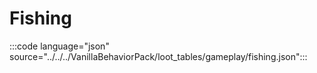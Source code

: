 # Fishing

:::code language="json" source="../../../VanillaBehaviorPack/loot_tables/gameplay/fishing.json":::